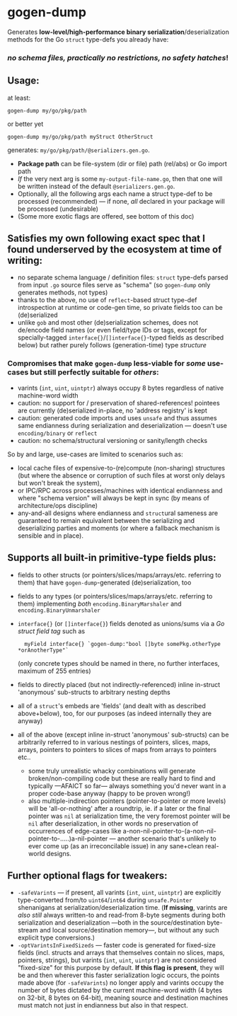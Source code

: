 # gogen-dump

Generates **low-level/high-performance binary serialization**/deserialization methods for the Go `struct` type-defs you already have:

### *no schema files, practically no restrictions, no safety hatches*!

## Usage:

at least:

    gogen-dump my/go/pkg/path

or better yet

    gogen-dump my/go/pkg/path myStruct OtherStruct

generates: `my/go/pkg/path/@serializers.gen.go`.

- **Package path** can be file-system (dir or file) path (rel/abs) or Go import path
- *If* the very next arg is some `my-output-file-name.go`, then that one will be written instead of the default `@serializers.gen.go`.
- Optionally, all the following args each name a struct type-def to be processed (recommended) — if none, *all* declared in your package will be processed (undesirable)
- (Some more exotic flags are offered, see bottom of this doc)

## Satisfies my own following exact spec that I found underserved by the ecosystem at time of writing:

- no separate schema language / definition files: `struct` type-defs parsed from input `.go` source files serve as "schema" (so `gogen-dump` only generates methods, not types)
- thanks to the above, no use of `reflect`-based struct type-def introspection at runtime or code-gen time, so private fields too can be (de)serialized
- unlike `gob` and most other (de)serialization schemes, does not de/encode field names (or even field/type IDs or tags, except for specially-tagged `interface{}`/`[]interface{}`-typed fields as described below) but rather purely follows (generation-time) type *structure*

### Compromises that make `gogen-dump` less-viable for *some* use-cases but still perfectly suitable for *others*:

- varints (`int`, `uint`, `uintptr`) always occupy 8 bytes regardless of native machine-word width
- caution: no support for / preservation of shared-references! pointees are currently (de)serialized in-place, no 'address registry' is kept
- caution: generated code imports and uses `unsafe` and thus assumes same endianness during serialization and deserialization — doesn't use `encoding/binary` or `reflect`
- caution: no schema/structural versioning or sanity/length checks

So by and large, use-cases are limited to scenarios such as:
- local cache files of expensive-to-(re)compute (non-sharing) structures (but where the absence or corruption of such files at worst only delays but won't break the system),
- or IPC/RPC across processes/machines with identical endianness and where "schema version" will always be kept in sync (by means of architecture/ops discipline)
- any-and-all designs where endianness and `struct`ural sameness are guaranteed to remain equivalent between the serializing and deserializing parties and moments (or where a fallback mechanism is sensible and in place).

## Supports all built-in primitive-type fields plus:

- fields to other structs (or pointers/slices/maps/arrays/etc. referring to them) that have `gogen-dump`-generated (de)serialization, too
- fields to any types (or pointers/slices/maps/arrays/etc. referring to them) implementing *both* `encoding.BinaryMarshaler` and `encoding.BinaryUnmarshaler`
- `interface{}` (or `[]interface{}`) fields denoted as unions/sums via a *Go struct field tag* such as

        myField interface{} `gogen-dump:"bool []byte somePkg.otherType *orAnotherType"`

    (only concrete types should be named in there, no further interfaces, maximum of 255 entries)
- fields to directly placed (but not indirectly-referenced) inline in-struct 'anonymous' sub-structs to arbitrary nesting depths
- all of a `struct`'s embeds are 'fields' (and dealt with as described above+below), too, for our purposes (as indeed internally they are anyway)
- all of the above (except inline in-struct 'anonymous' sub-structs) can be arbitrarily referred to in various nestings of pointers, slices, maps, arrays, pointers to pointers to slices of maps from arrays to pointers etc..
  - some truly unrealistic whacky combinations will generate broken/non-compiling code but these are really hard to find and typically —AFAICT so far— always something you'd never want in a proper code-base anyway (happy to be proven wrong!)
  - also multiple-indirection pointers (pointer-to-pointer or more levels) will be 'all-or-nothing' after a roundtrip, ie. if a later or the final pointer was `nil` at serialization time, the very foremost pointer will be `nil` after deserialization, in other words no preservation of occurrences of edge-cases like a-non-nil-pointer-to-(a-non-nil-pointer-to-.....)a-nil-pointer — another scenario that's unlikely to ever come up (as an irreconcilable issue) in any sane+clean real-world designs.

## Further optional flags for tweakers:

- `-safeVarints` — if present, all varints (`int`, `uint`, `uintptr`) are explicitly type-converted from/to `uint64`/`int64` during `unsafe.Pointer` shenanigans at serialization/deserialization time. (**If missing**, varints are *also still* always written-to and read-from 8-byte segments during both serialization and deserialization —both in the source/destination byte-stream and local source/destination memory—, but without any such explicit type conversions.)
- `-optVarintsInFixedSizeds` — faster code is generated for fixed-size fields (incl. structs and arrays that themselves contain no slices, maps, pointers, strings), but varints (`int`, `uint`, `uintptr`) are not considered "fixed-size" for this purpose by default. **If this flag is present**, they will be and then wherever this faster serialization logic occurs, the points made above (for `-safeVarints`) no longer apply and varints occupy the number of bytes dictated by the current machine-word width (4 bytes on 32-bit, 8 bytes on 64-bit), meaning source and destination machines must match not just in endianness but also in that respect.

